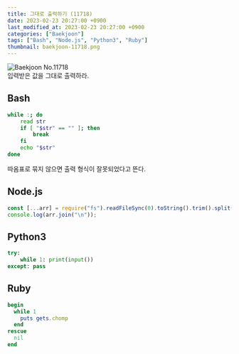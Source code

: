 ```yaml
---
title: 그대로 출력하기 (11718)
date: 2023-02-23 20:27:00 +0900
last_modified_at: 2023-02-23 20:27:00 +0900
categories: ["Baekjoon"]
tags: ["Bash", "Node.js", "Python3", "Ruby"]
thumbnail: baekjoon-11718.png
---
```


![Baekjoon No.11718](baekjoon-11718.png)  
입력받은 값을 그대로 출력하라.

## Bash
```bash
while :; do
	read str
	if [ "$str" == "" ]; then
		break
	fi
	echo "$str"
done
```
따옴표로 묶지 않으면 출력 형식이 잘못되었다고 뜬다.

## Node.js
```javascript
const [...arr] = require("fs").readFileSync(0).toString().trim().split("\n");
console.log(arr.join("\n"));
```

## Python3
```python
try:
    while 1: print(input())
except: pass
```

## Ruby
```ruby
begin
  while 1
    puts gets.chomp
  end
rescue
  nil
end
```
